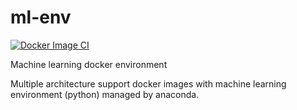 # ml-env
[![Docker Image CI](https://github.com/YudongLi90/ml-env/actions/workflows/docker-image.yml/badge.svg)](https://github.com/YudongLi90/ml-env/actions/workflows/docker-image.yml)

Machine learning docker environment

Multiple architecture support docker images with machine learning environment (python) managed by anaconda.
